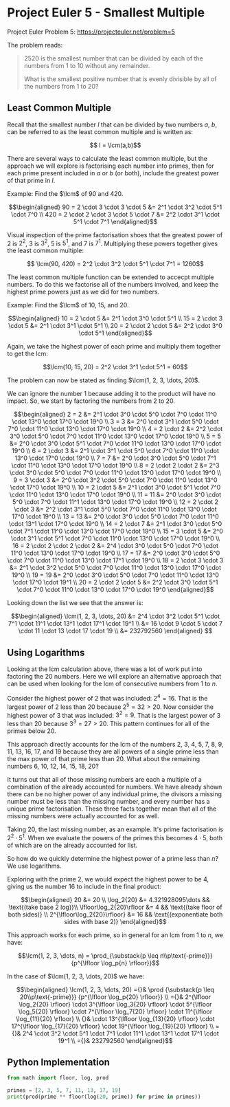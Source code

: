 # Project Euler 5 - Smallest Multiple
Project Euler Problem 5: https://projecteuler.net/problem=5

The problem reads:

> 2520 is the smallest number that can be divided by each of the numbers from 1
> to 10 without any remainder.
> 
> What is the smallest positive number that is evenly divisible by all of the
> numbers from 1 to 20?

## Least Common Multiple
Recall that the smallest number $l$ that can be divided by two numbers $a$, $b$,
can be referred to as the least common multiple and is written
as:$\newcommand{\lcm}{\textrm{lcm}}$

$$ l = \lcm(a,b)$$

There are several ways to calculate the least common multiple, but the approach
we will explore is factorising each number into primes, then for each prime
present included in $a$ or $b$ (or both), include the greatest power of that
prime in $l$.

Example: Find the $\lcm$ of 90 and 420.

$$\begin{aligned}
    90 = 2 \cdot 3 \cdot 3 \cdot 5 &= 2^1 \cdot 3^2 \cdot 5^1 \cdot 7^0 \\
    420 = 2 \cdot 2 \cdot 3 \cdot 5 \cdot 7 &= 2^2 \cdot 3^1 \cdot 5^1 \cdot 7^1
\end{aligned}$$

Visual inspection of the prime factorisation shoes that the greatest power of 2
is $2^2$, 3 is $3^2$, 5 is $5^1$, and 7 is $7^1$. Multiplying these powers
together gives the least common multiple:

$$ \lcm(90, 420) = 2^2 \cdot 3^2 \cdot 5^1 \cdot 7^1 = 1260$$

The least common multiple function can be extended to accecpt multiple numbers.
To do this we factorise all of the numbers involved, and keep the highest prime
powers just as we did for two numbers.

Example: Find the $\lcm$ of 10, 15, and 20.

$$\begin{aligned}
    10 = 2 \cdot 5 &= 2^1 \cdot 3^0 \cdot 5^1 \\
    15 = 2 \cdot 3 \cdot 5 &= 2^1 \cdot 3^1 \cdot 5^1 \\
    20 = 2 \cdot 2 \cdot 5 &= 2^2 \cdot 3^0 \cdot 5^1
\end{aligned}$$

Again, we take the highest power of each prime and multiply them together to get
the lcm:

$$\lcm(10, 15, 20) = 2^2 \cdot 3^1 \cdot 5^1 = 60$$

The problem can now be stated as finding $\lcm(1, 2, 3, \dots, 20)$.

We can ignore the number 1 because adding it to the product will have no impact.
So, we start by factoring the numbers from 2 to 20.

$$\begin{aligned}
    2 = 2 &= 2^1 \cdot 3^0 \cdot 5^0 \cdot 7^0 \cdot 11^0 \cdot 13^0 \cdot 17^0
        \cdot 19^0 \\
    3 = 3 &= 2^0 \cdot 3^1 \cdot 5^0 \cdot 7^0 \cdot 11^0 \cdot 13^0 \cdot 17^0
        \cdot 19^0 \\
    4 = 2 \cdot 2 &= 2^2 \cdot 3^0 \cdot 5^0 \cdot 7^0 \cdot 11^0 \cdot 13^0
        \cdot 17^0 \cdot 19^0 \\
    5 = 5 &= 2^0 \cdot 3^0 \cdot 5^1 \cdot 7^0 \cdot 11^0 \cdot 13^0 \cdot 17^0
        \cdot 19^0 \\
    6 = 2 \cdot 3 &= 2^1 \cdot 3^1 \cdot 5^0 \cdot 7^0 \cdot 11^0 \cdot 13^0
        \cdot 17^0 \cdot 19^0 \\
    7 = 7 &= 2^0 \cdot 3^0 \cdot 5^0 \cdot 7^1 \cdot 11^0 \cdot 13^0 \cdot 17^0
        \cdot 19^0 \\
    8 = 2 \cdot 2 \cdot 2 &= 2^3 \cdot 3^0 \cdot 5^0 \cdot 7^0 \cdot 11^0
        \cdot 13^0 \cdot 17^0 \cdot 19^0 \\
    9 = 3 \cdot 3 &= 2^0 \cdot 3^2 \cdot 5^0 \cdot 7^0 \cdot 11^0 \cdot 13^0
        \cdot 17^0 \cdot 19^0 \\
    10 = 2 \cdot 5 &= 2^1 \cdot 3^0 \cdot 5^1 \cdot 7^0 \cdot 11^0 \cdot 13^0
        \cdot 17^0 \cdot 19^0 \\
    11 = 11 &= 2^0 \cdot 3^0 \cdot 5^0 \cdot 7^0 \cdot 11^1 \cdot 13^0
        \cdot 17^0 \cdot 19^0 \\
    12 = 2 \cdot 2 \cdot 3 &= 2^2 \cdot 3^1 \cdot 5^0 \cdot 7^0 \cdot 11^0
        \cdot 13^0 \cdot 17^0 \cdot 19^0 \\
    13 = 13 &= 2^0 \cdot 3^0 \cdot 5^0 \cdot 7^0 \cdot 11^0 \cdot 13^1
        \cdot 17^0 \cdot 19^0 \\
    14 = 2 \cdot 7 &= 2^1 \cdot 3^0 \cdot 5^0 \cdot 7^1 \cdot 11^0 \cdot 13^0
        \cdot 17^0 \cdot 19^0 \\
    15 = 3 \cdot 5 &= 2^0 \cdot 3^1 \cdot 5^1 \cdot 7^0 \cdot 11^0 \cdot 13^0
        \cdot 17^0 \cdot 19^0 \\
    16 = 2 \cdot 2 \cdot 2 \cdot 2 &= 2^4 \cdot 3^0 \cdot 5^0 \cdot 7^0
        \cdot 11^0 \cdot 13^0 \cdot 17^0 \cdot 19^0 \\
    17 = 17 &= 2^0 \cdot 3^0 \cdot 5^0 \cdot 7^0 \cdot 11^0 \cdot 13^0
        \cdot 17^1 \cdot 19^0 \\
    18 = 2 \cdot 3 \cdot 3 &= 2^1 \cdot 3^2 \cdot 5^0 \cdot 7^0 \cdot 11^0
        \cdot 13^0 \cdot 17^0 \cdot 19^0 \\
    19 = 19 &= 2^0 \cdot 3^0 \cdot 5^0 \cdot 7^0 \cdot 11^0 \cdot 13^0
        \cdot 17^0 \cdot 19^1 \\
    20 = 2 \cdot 2 \cdot 5 &= 2^2 \cdot 3^0 \cdot 5^1 \cdot 7^0 \cdot 11^0
        \cdot 13^0 \cdot 17^0 \cdot 19^0
\end{aligned}$$

Looking down the list we see that the answer is:

$$\begin{aligned}
    \lcm(1, 2, 3, \dots, 20) &= 2^4 \cdot 3^2 \cdot 5^1 \cdot 7^1 \cdot 11^1
        \cdot 13^1 \cdot 17^1 \cdot 19^1 \\
    &= 16 \cdot 9 \cdot 5 \cdot 7 \cdot 11 \cdot 13 \cdot 17 \cdot 19 \\
    &= 232792560
\end{aligned}  $$

## Using Logarithms
Looking at the lcm calculation above, there was a lot of work put into factoring
the 20 numbers. Here we will explore an alternative approach that can be used
when looking for the lcm of consecutive numbers from 1 to $n$.

Consider the highest power of 2 that was included: $2^4 = 16$. That is the
largest power of 2 less than 20 because $2^5 = 32 > 20$. Now consider the
highest power of 3 that was included: $3^2 = 9$. That is the largest power of 3
less than 20 because $3^3 = 27 > 20$. This pattern continues for all of the
primes below 20.

This approach directly accounts for the lcm of the numbers 2, 3, 4, 5, 7, 8, 9,
11, 13, 16, 17, and 19 because they are all powers of a single prime less than
the max power of that prime less than 20. What about the remaining numbers 6,
10, 12, 14, 15, 18, 20?

It turns out that all of those missing numbers are each a multiple of a
combination of the already accounted for numbers. We have already shown there
can be no higher power of any individual prime, the divisors a missing number
must be less than the missing number, and every number has a unique prime
factorisation. These three facts together mean that all of the missing numbers
were actually accounted for as well.

Taking 20, the last missing number, as an example. It's prime factorisation is
$2^2 \cdot 5^1$. When we evaluate the powers of the primes this becomes $4 \cdot
5$, both of which are on the already accounted for list.

So how do we quickly determine the highest power of a prime less than $n$? We
use logarithms.

Exploring with the prime 2, we would expect the highest power to be 4, giving us
the number 16 to include in the final product:

$$\begin{aligned}
    20 &= 20 \\
    \log_2{20} &= 4.321928095\dots && \text{(take base 2 log)}\\
    \lfloor\log_2{20}\rfloor &= 4 && \text{(take floor of both sides)} \\
    2^{\lfloor\log_2{20}\rfloor} &= 16
        && \text{(exponentiate both sides with base 2)}
\end{aligned}$$

This approach works for each prime, so in general for an lcm from 1 to $n$, we
have:

$$\lcm(1, 2, 3, \dots, n) =
    \prod_{\substack{p \leq n\\p\text{-prime}}}{p^{\lfloor \log_p{n} \rfloor}}$$

In the case of $\lcm(1, 2, 3, \dots, 20)$ we have:

$$\begin{aligned}
    \lcm(1, 2, 3, \dots, 20) ={}& \prod {\substack{p \leq 20\\p\text{-prime}}}
        {p^{\lfloor \log_p{20} \rfloor}} \\
    ={}& 2^{\lfloor \log_2{20} \rfloor}
        \cdot 3^{\lfloor \log_3{20} \rfloor}
        \cdot 5^{\lfloor \log_5{20} \rfloor}
        \cdot 7^{\lfloor \log_7{20} \rfloor}
        \cdot 11^{\lfloor \log_{11}{20} \rfloor} \\
    {}& \cdot 13^{\lfloor \log_{13}{20} \rfloor}
        \cdot 17^{\lfloor \log_{17}{20} \rfloor}
        \cdot 19^{\lfloor \log_{19}{20} \rfloor} \\
    ={}& 2^4 \cdot 3^2 \cdot 5^1 \cdot 7^1 \cdot 11^1 \cdot 13^1 \cdot 17^1
        \cdot 19^1 \\
    ={}& 232792560
\end{aligned}$$

## Python Implementation
``` python
from math import floor, log, prod

primes = [2, 3, 5, 7, 11, 13, 17, 19]
print(prod(prime ** floor(log(20, prime)) for prime in primes))
```
